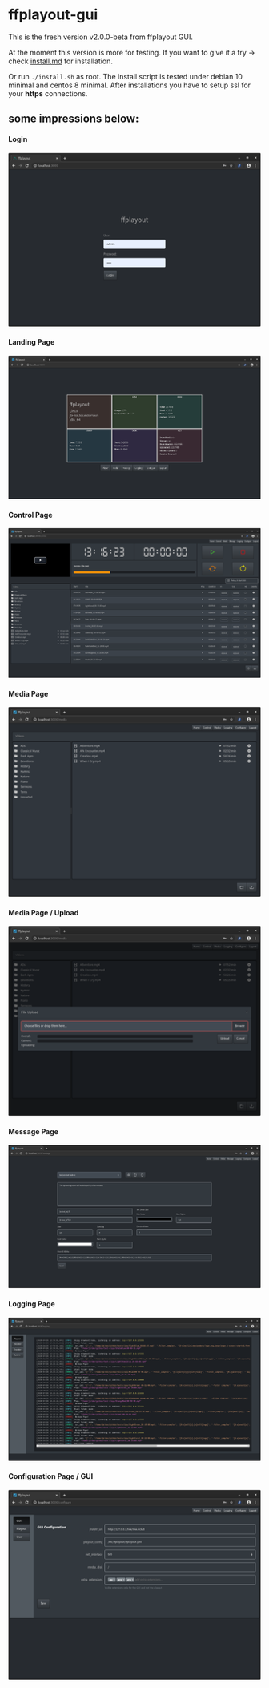 ffplayout-gui
=====

This is the fresh version v2.0.0-beta from ffplayout GUI.

At the moment this version is more for testing. If you want to give it a try -> check [install.md](docs/install.md) for installation.

Or run `./install.sh` as root. The install script is tested under debian 10 minimal and centos 8 minimal.
After installations you have to setup ssl for your **https** connections.

## some impressions below:

#### Login
![login](/assets/login.png)

#### Landing Page
![landing-page](/assets/landing-page.png)

#### Control Page
![control](/assets/control.png)

#### Media Page
![media](/assets/media.png)

#### Media Page / Upload
![media-upload](/assets/media-upload.png)

#### Message Page
![message](/assets/message.png)

#### Logging Page
![logging](/assets/logging.png)

#### Configuration Page / GUI
![config-gui](/assets/config-gui.png)
